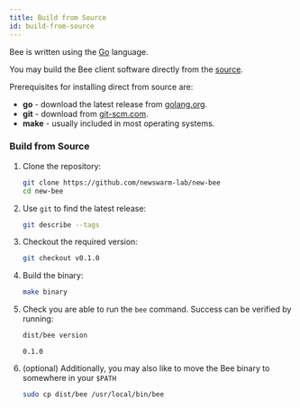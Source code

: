 ```yaml
---
title: Build from Source
id: build-from-source
---
```


Bee is written using the [Go](https://golang.org) language. 

You may build the Bee client software directly from the [source](https://github.com/newswarm-lab/new-bee).

Prerequisites for installing direct from source are:

- **go** - download the latest release from [golang.org](https://golang.org/dl).
- **git** - download from [git-scm.com](https://git-scm.com/).
- **make** - usually included in most operating systems.

### Build from Source

1. Clone the repository:

    ```bash
    git clone https://github.com/newswarm-lab/new-bee
    cd new-bee
    ```

2. Use `git` to find the latest release:

    ```bash
    git describe --tags
    ```

3. Checkout the required version:

    ```bash
    git checkout v0.1.0
    ```

4. Build the binary:

    ```bash
    make binary
    ```

5. Check you are able to run the `bee` command. Success can be verified by running:

    ```bash
    dist/bee version
    ```

    ```
    0.1.0
    ```

6. (optional) Additionally, you may also like to move the Bee binary to somewhere in your `$PATH`

    ```bash
    sudo cp dist/bee /usr/local/bin/bee
    ```
